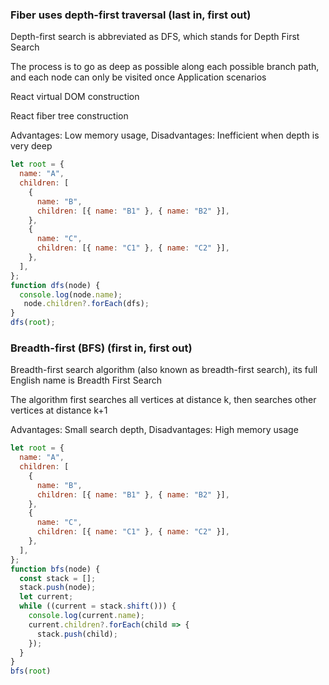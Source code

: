 <!--
 * @Author: changcheng
 * @LastEditTime: 2023-08-02 14:11:22
-->

### Fiber uses depth-first traversal (last in, first out)

Depth-first search is abbreviated as DFS, which stands for Depth First Search

The process is to go as deep as possible along each possible branch path, and each node can only be visited once
Application scenarios

React virtual DOM construction

React fiber tree construction

Advantages: Low memory usage, Disadvantages: Inefficient when depth is very deep

```javaScript
let root = {
  name: "A",
  children: [
    {
      name: "B",
      children: [{ name: "B1" }, { name: "B2" }],
    },
    {
      name: "C",
      children: [{ name: "C1" }, { name: "C2" }],
    },
  ],
};
function dfs(node) {
  console.log(node.name);
   node.children?.forEach(dfs);
}
dfs(root);
```

### Breadth-first (BFS) (first in, first out)

Breadth-first search algorithm (also known as breadth-first search), its full English name is Breadth First Search

The algorithm first searches all vertices at distance k, then searches other vertices at distance k+1

Advantages: Small search depth, Disadvantages: High memory usage

```javaScript
let root = {
  name: "A",
  children: [
    {
      name: "B",
      children: [{ name: "B1" }, { name: "B2" }],
    },
    {
      name: "C",
      children: [{ name: "C1" }, { name: "C2" }],
    },
  ],
};
function bfs(node) {
  const stack = [];
  stack.push(node);
  let current;
  while ((current = stack.shift())) {
    console.log(current.name);
    current.children?.forEach(child => {
      stack.push(child);
    });
  }
}
bfs(root)
```
